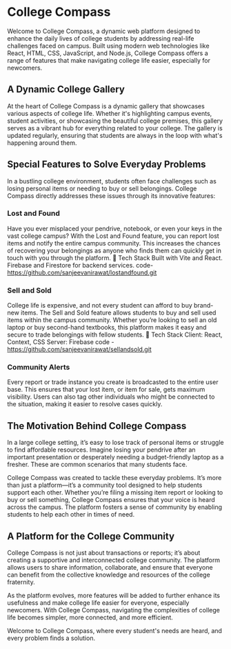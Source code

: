 # **College Compass**

Welcome to College Compass, a dynamic web platform designed to enhance the daily lives of college students by addressing real-life challenges faced on campus. Built using modern web technologies like React, HTML, CSS, JavaScript, and Node.js, College Compass offers a range of features that make navigating college life easier, especially for newcomers.

## **A Dynamic College Gallery**

At the heart of College Compass is a dynamic gallery that showcases various aspects of college life. Whether it's highlighting campus events, student activities, or showcasing the beautiful college premises, this gallery serves as a vibrant hub for everything related to your college. The gallery is updated regularly, ensuring that students are always in the loop with what's happening around them.

## **Special Features to Solve Everyday Problems**

In a bustling college environment, students often face challenges such as losing personal items or needing to buy or sell belongings. College Compass directly addresses these issues through its innovative features:

### **Lost and Found**

Have you ever misplaced your pendrive, notebook, or even your keys in the vast college campus? With the Lost and Found feature, you can report lost items and notify the entire campus community. This increases the chances of recovering your belongings as anyone who finds them can quickly get in touch with you through the platform.
 🦸 Tech Stack
 Built with Vite and React.
 Firebase and Firestore for backend services.
 code-https://github.com/sanjeevanirawat/lostandfound.git

### **Sell and Sold**

College life is expensive, and not every student can afford to buy brand-new items. The Sell and Sold feature allows students to buy and sell used items within the campus community. Whether you’re looking to sell an old laptop or buy second-hand textbooks, this platform makes it easy and secure to trade belongings with fellow students. 
🦸 Tech Stack 
Client: React, Context, CSS
Server: Firebase 
code -https://github.com/sanjeevanirawat/sellandsold.git

### **Community Alerts**

Every report or trade instance you create is broadcasted to the entire user base. This ensures that your lost item, or item for sale, gets maximum visibility. Users can also tag other individuals who might be connected to the situation, making it easier to resolve cases quickly.

## **The Motivation Behind College Compass**

In a large college setting, it’s easy to lose track of personal items or struggle to find affordable resources. Imagine losing your pendrive after an important presentation or desperately needing a budget-friendly laptop as a fresher. These are common scenarios that many students face.

College Compass was created to tackle these everyday problems. It’s more than just a platform—it’s a community tool designed to help students support each other. Whether you’re filing a missing item report or looking to buy or sell something, College Compass ensures that your voice is heard across the campus. The platform fosters a sense of community by enabling students to help each other in times of need.

## **A Platform for the College Community**

College Compass is not just about transactions or reports; it’s about creating a supportive and interconnected college community. The platform allows users to share information, collaborate, and ensure that everyone can benefit from the collective knowledge and resources of the college fraternity.

As the platform evolves, more features will be added to further enhance its usefulness and make college life easier for everyone, especially newcomers. With College Compass, navigating the complexities of college life becomes simpler, more connected, and more efficient.

Welcome to College Compass, where every student's needs are heard, and every problem finds a solution.
